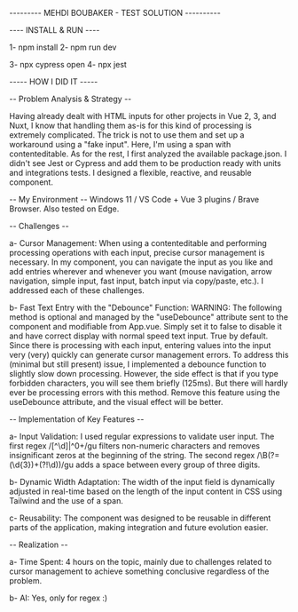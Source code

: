 --------- MEHDI BOUBAKER - TEST SOLUTION ----------

---- INSTALL & RUN ----

1- npm install
2- npm run dev

3- npx cypress open
4- npx jest

----- HOW I DID IT -----

-- Problem Analysis & Strategy --

Having already dealt with HTML inputs for other projects in Vue 2, 3, and Nuxt, I know that handling them as-is for this kind of processing is extremely complicated. The trick is not to use them and set up a workaround using a "fake input". Here, I'm using a span with contenteditable.
As for the rest, I first analyzed the available package.json. 
I didn't see Jest or Cypress and add them to be production ready with units and integrations tests.
I designed a flexible, reactive, and reusable component.

-- My Environment --
Windows 11 / VS Code + Vue 3 plugins / Brave Browser. Also tested on Edge.

-- Challenges --

a- Cursor Management:
When using a contenteditable and performing processing operations with each input, precise cursor management is necessary. In my component, you can navigate the input as you like and add entries wherever and whenever you want (mouse navigation, arrow navigation, simple input, fast input, batch input via copy/paste, etc.). I addressed each of these challenges.

b- Fast Text Entry with the "Debounce" Function:
WARNING: The following method is optional and managed by the "useDebounce" attribute sent to the component and modifiable from App.vue. Simply set it to false to disable it and have correct display with normal speed text input. True by default.
Since there is processing with each input, entering values into the input very (very) quickly can generate cursor management errors. To address this (minimal but still present) issue, I implemented a debounce function to slightly slow down processing. However, the side effect is that if you type forbidden characters, you will see them briefly (125ms). But there will hardly ever be processing errors with this method. Remove this feature using the useDebounce attribute, and the visual effect will be better.

-- Implementation of Key Features --

a- Input Validation: I used regular expressions to validate user input. The first regex /[^\d]|^0+/gu filters non-numeric characters and removes insignificant zeros at the beginning of the string. The second regex /\B(?=(\d{3})+(?!\d))/gu adds a space between every group of three digits.

b- Dynamic Width Adaptation: The width of the input field is dynamically adjusted in real-time based on the length of the input content in CSS using Tailwind and the use of a span.

c- Reusability: The component was designed to be reusable in different parts of the application, making integration and future evolution easier.

-- Realization --

a- Time Spent: 4 hours on the topic, mainly due to challenges related to cursor management to achieve something conclusive regardless of the problem.

b- AI: Yes, only for regex :)
